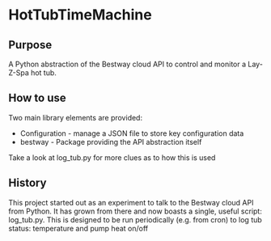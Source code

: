 # HotTubTimeMachine
## Purpose
A Python abstraction of the Bestway cloud API to control and monitor a Lay-Z-Spa hot tub.
## How to use
Two main library elements are provided:
* Configuration - manage a JSON file to store key configuration data
* bestway - Package providing the API abstraction itself

Take a look at log_tub.py for more clues as to how this is used
## History
This project started out as an experiment to talk to the Bestway cloud API from Python.
It has grown from there and now boasts a single, useful script: log_tub.py.
This is designed to be run periodically (e.g. from cron) to log tub status: temperature and pump heat on/off
